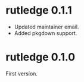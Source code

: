 # rutledge 0.1.1

* Updated maintainer email.
* Added pkgdown support.

# rutledge 0.1.0

First version.
